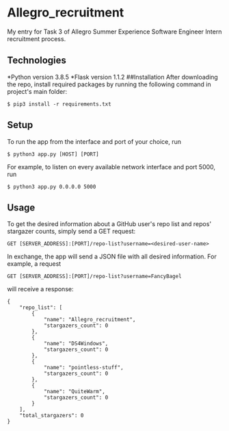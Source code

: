 # Allegro_recruitment
My entry for Task 3 of Allegro Summer Experience Software Engineer Intern recruitment process.
## Technologies
*Python version 3.8.5
*Flask version 1.1.2
##Installation
After downloading the repo, install required packages by running the following command in project's main folder:
```
$ pip3 install -r requirements.txt
```
## Setup
To run the app from the interface and port of your choice, run
```
$ python3 app.py [HOST] [PORT]
```
For example, to listen on every available network interface and port 5000, run
```
$ python3 app.py 0.0.0.0 5000
```
## Usage
To get the desired information about a GitHub user's repo list and repos' stargazer counts, simply send a GET request:
```
GET [SERVER_ADDRESS]:[PORT]/repo-list?username=<desired-user-name>
```
In exchange, the app will send a JSON file with all desired information.
For example, a request
```
GET [SERVER_ADDRESS]:[PORT]/repo-list?username=FancyBagel
```
will receive a response:
```
{
    "repo_list": [
        {
            "name": "Allegro_recruitment",
            "stargazers_count": 0
        },
        {
            "name": "DS4Windows",
            "stargazers_count": 0
        },
        {
            "name": "pointless-stuff",
            "stargazers_count": 0
        },
        {
            "name": "QuiteWarm",
            "stargazers_count": 0
        }
    ],
    "total_stargazers": 0
}
```
